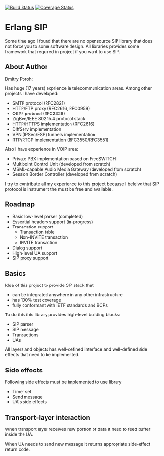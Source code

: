 
[![Build Status](https://travis-ci.org/poroh/ersip.svg?branch=master)](https://travis-ci.org/poroh/ersip) [![Coverage Status](https://coveralls.io/repos/github/poroh/ersip/badge.svg?branch=master)](https://coveralls.io/github/poroh/ersip?branch=master)

# Erlang SIP

Some time ago I found that there are no opensource SIP library
that does not force you to some software design. All libraries
provides some framework that required in project if you want to use
SIP.

## About Author

Dmitry Poroh:

Has huge (17 years) exprience in telecommunication areas. Among other projects I have developed:

  + SMTP protocol (RFC2821)
  + HTTP/FTP proxy (RFC2616, RFC0959)
  + OSPF protocol (RFC2328)
  + ZigBee/IEEE 802.15.4 protocol stack
  + HTTP/HTTPS implementation (RFC2616)
  + DiffServ implementation
  + VPN (IPSec/ESP) tunnels implementation
  + RTP/RTCP implementation (RFC3550/RFC3551)

Also I have experience in VOIP area:

  + Private PBX implementation based on FreeSWITCH
  + Multipoint Control Unit (developed from scratch)
  + MSML-capable Audio Media Gateway (developed from scratch)
  + Session Border Controller (developed from scratch)

I try to contribute all my experience to this project because I
beleive that SIP protocol is instrument the must be free and
available.

## Roadmap

  + Basic low-level parser (completed)
  + Essential headers support (in-progress)
  + Tranacation support
     - Transaction table
     - Non-INVITE transaction
     - INVITE transaction
  + Dialog support
  + High-level UA support
  + SIP proxy support 

## Basics

Idea of this project to provide SIP stack that:

  + can be integrated anywhere in any other infrastructure
  + has 100% test coverage
  + fully conformant with IETF standards and BCPs

To do this this library provides high-level building blocks:

  + SIP parser
  + SIP message
  + Transactions
  + UAs

All layers and objects has well-defined interface and well-defined
side effects that need to be implemented.


## Side effects

Following side effects must be implemented to use library

  + Timer set
  + Send message
  + UA's side effects

## Transport-layer interaction

When transport layer receives new portion of data it need to feed
buffer inside the UA.

When UA needs to send new message it returns appropriate side-effect
return code.
